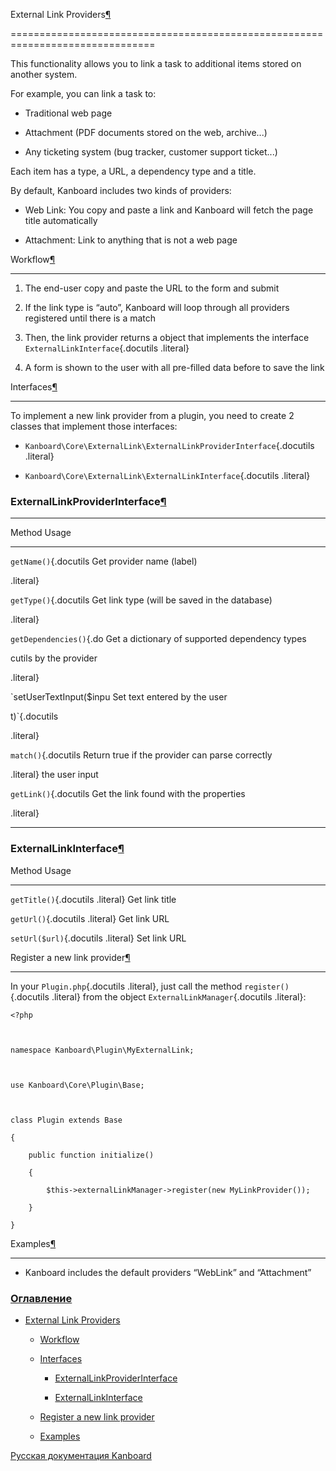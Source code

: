 External Link Providers[¶](#external-link-providers "Ссылка на этот заголовок")

===============================================================================



This functionality allows you to link a task to additional items stored on another system.



For example, you can link a task to:



-   Traditional web page

-   Attachment (PDF documents stored on the web, archive...)

-   Any ticketing system (bug tracker, customer support ticket...)



Each item has a type, a URL, a dependency type and a title.



By default, Kanboard includes two kinds of providers:



-   Web Link: You copy and paste a link and Kanboard will fetch the page title automatically

-   Attachment: Link to anything that is not a web page



Workflow[¶](#workflow "Ссылка на этот заголовок")

-------------------------------------------------



1.  The end-user copy and paste the URL to the form and submit

2.  If the link type is “auto”, Kanboard will loop through all providers registered until there is a match

3.  Then, the link provider returns a object that implements the interface `ExternalLinkInterface`{.docutils .literal}

4.  A form is shown to the user with all pre-filled data before to save the link



Interfaces[¶](#interfaces "Ссылка на этот заголовок")

-----------------------------------------------------



To implement a new link provider from a plugin, you need to create 2 classes that implement those interfaces:



-   `Kanboard\Core\ExternalLink\ExternalLinkProviderInterface`{.docutils .literal}

-   `Kanboard\Core\ExternalLink\ExternalLinkInterface`{.docutils .literal}



### ExternalLinkProviderInterface[¶](#externallinkproviderinterface "Ссылка на этот заголовок")



  ------------------------------------------------------------------------

  Method                  Usage

  ----------------------- ------------------------------------------------

  `getName()`{.docutils   Get provider name (label)

  .literal}               



  `getType()`{.docutils   Get link type (will be saved in the database)

  .literal}               



  `getDependencies()`{.do Get a dictionary of supported dependency types

  cutils                  by the provider

  .literal}               



  `setUserTextInput($inpu Set text entered by the user

  t)`{.docutils           

  .literal}               



  `match()`{.docutils     Return true if the provider can parse correctly

  .literal}               the user input



  `getLink()`{.docutils   Get the link found with the properties

  .literal}               

  ------------------------------------------------------------------------



### ExternalLinkInterface[¶](#externallinkinterface "Ссылка на этот заголовок")



  Method                                 Usage

  -------------------------------------- ---------------------------------

  `getTitle()`{.docutils .literal}       Get link title

  `getUrl()`{.docutils .literal}         Get link URL

  `setUrl($url)`{.docutils .literal}     Set link URL



Register a new link provider[¶](#register-a-new-link-provider "Ссылка на этот заголовок")

-----------------------------------------------------------------------------------------



In your `Plugin.php`{.docutils .literal}, just call the method `register()`{.docutils .literal} from the object `ExternalLinkManager`{.docutils .literal}:



    <?php



    namespace Kanboard\Plugin\MyExternalLink;



    use Kanboard\Core\Plugin\Base;



    class Plugin extends Base

    {

        public function initialize()

        {

            $this->externalLinkManager->register(new MyLinkProvider());

        }

    }



Examples[¶](#examples "Ссылка на этот заголовок")

-------------------------------------------------



-   Kanboard includes the default providers “WebLink” and “Attachment”



### [Оглавление](index.markdown)



-   [External Link Providers](#)

    -   [Workflow](#workflow)

    -   [Interfaces](#interfaces)

        -   [ExternalLinkProviderInterface](#externallinkproviderinterface)

        -   [ExternalLinkInterface](#externallinkinterface)

    -   [Register a new link provider](#register-a-new-link-provider)

    -   [Examples](#examples)



 



 



 



 



 



 



[Русская документация Kanboard](http://kanboard.ru/doc/)

